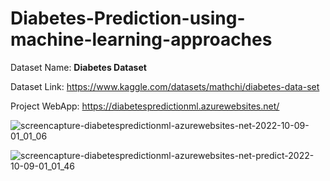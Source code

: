 # Diabetes-Prediction-using-machine-learning-approaches

Dataset Name: **Diabetes Dataset**

Dataset Link: https://www.kaggle.com/datasets/mathchi/diabetes-data-set

Project WebApp: https://diabetespredictionml.azurewebsites.net/




![screencapture-diabetespredictionml-azurewebsites-net-2022-10-09-01_01_06](https://user-images.githubusercontent.com/62791323/194723433-396da4a4-5db0-4e05-96c9-13afacc47dc5.png)

![screencapture-diabetespredictionml-azurewebsites-net-predict-2022-10-09-01_01_46](https://user-images.githubusercontent.com/62791323/194723445-43699d2d-db0b-4b43-a2f7-a255fd971f4d.png)
